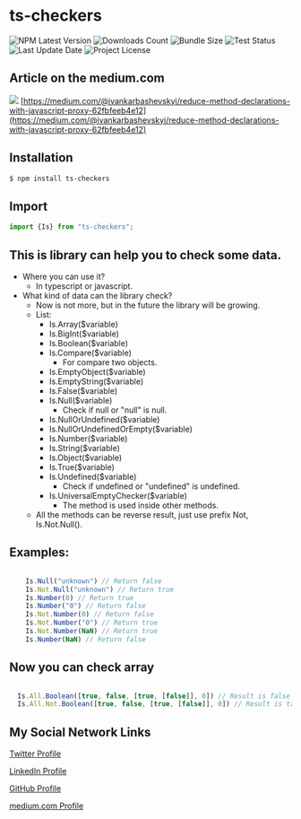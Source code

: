 # ts-checkers
![NPM Latest Version](https://img.shields.io/npm/v/ts-checkers)
![Downloads Count](https://img.shields.io/npm/dm/ts-checkers.svg)
![Bundle Size](https://packagephobia.now.sh/badge?p=ts-checkers)
![Test Status](https://img.shields.io/travis/karbashevskyi/ts-checkers/main.svg)
![Last Update Date](https://img.shields.io/github/last-commit/karbashevskyi/ts-checkers)
![Project License](https://img.shields.io/github/license/karbashevskyi/ts-checkers)

## Article on the medium.com
[![](https://miro.medium.com/max/1400/1*Nr3ayecYqgKJwOqumJHXsw.jpeg)](https://medium.com/@ivankarbashevskyi/reduce-method-declarations-with-javascript-proxy-62fbfeeb4e12)
[https://medium.com/@ivankarbashevskyi/reduce-method-declarations-with-javascript-proxy-62fbfeeb4e12](https://medium.com/@ivankarbashevskyi/reduce-method-declarations-with-javascript-proxy-62fbfeeb4e12)

## Installation

```bash
$ npm install ts-checkers
```

## Import
```typescript
import {Is} from "ts-checkers";
```

## This is library can help you to check some data.
- Where you can use it?
  - In typescript or javascript.
- What kind of data can the library check?
  - Now is not more, but in the future the library will be growing.
  - List:
    - Is.Array($variable)
    - Is.BigInt($variable)
    - Is.Boolean($variable)
    - Is.Compare($variable)
      - For compare two objects.
    - Is.EmptyObject($variable)
    - Is.EmptyString($variable)
    - Is.False($variable)
    - Is.Null($variable)
      - Check if null or "null" is null.
    - Is.NullOrUndefined($variable)
    - Is.NullOrUndefinedOrEmpty($variable)
    - Is.Number($variable)
    - Is.String($variable)
    - Is.Object($variable)
    - Is.True($variable)
    - Is.Undefined($variable)
      - Check if undefined or "undefined" is undefined.
    - Is.UniversalEmptyChecker($variable)
      - The method is used inside other methods.
  - All the methods can be reverse result, just use prefix Not, Is.Not.Null().


## Examples:
```typescript

    Is.Null("unknown") // Return false
    Is.Not.Null("unknown") // Return true
    Is.Number(0) // Return true
    Is.Number("0") // Return false
    Is.Not.Number(0) // Return false
    Is.Not.Number("0") // Return true
    Is.Not.Number(NaN) // Return true
    Is.Number(NaN) // Return false

```

## Now you can check array
```typescript

  Is.All.Boolean([true, false, [true, [false]], 0]) // Result is false beacouse in array exist 0
  Is.All.Not.Boolean([true, false, [true, [false]], 0]) // Result is true beacouse in array exist 0

```


## My Social Network Links
[Twitter Profile](https://twitter.com/Karbashevskyi)

[LinkedIn Profile](https://www.linkedin.com/in/ivan-karbashevskyi/)

[GitHub Profile](https://github.com/Karbashevskyi)

[medium.com Profile](https://medium.com/@ivankarbashevskyi)
